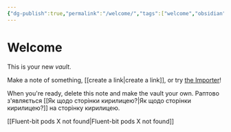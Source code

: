 ```yaml
---
{"dg-publish":true,"permalink":"/welcome/","tags":["welcome","obsidian","gardenEntry","gardenEntry","gardenEntry"]}
---
```


# Welcome
This is your new *vault*.

Make a note of something, [[create a link\|create a link]], or try [the Importer](https://help.obsidian.md/Plugins/Importer)!

When you're ready, delete this note and make the vault your own.
Раптово з'являється [[Як щодо сторінки кирилицею?\|Як щодо сторінки кирилицею?]] на сторінку кирилицею.


[[Fluent-bit pods X not found\|Fluent-bit pods X not found]]